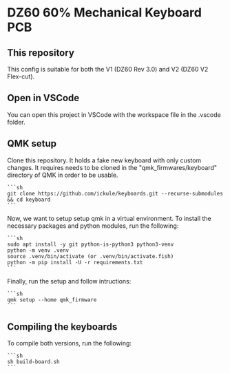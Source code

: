 # DZ60 60% Mechanical Keyboard PCB

## This repository

This config is suitable for both the V1 (DZ60 Rev 3.0) and V2 (DZ60 V2 Flex-cut).

## Open in VSCode

You can open this project in VSCode with the workspace file in the .vscode folder.

## QMK setup

Clone this repository. It holds a fake new keyboard with only custom changes. It requires needs to be cloned in the "qmk_firmwares/keyboard" directory of QMK in order to be usable.

    ```sh
    git clone https://github.com/ickule/keyboards.git --recurse-submodules && cd keyboard
    ```

Now, we want to setup setup qmk in a virtual environment.
To install the necessary packages and python modules, run the following:

    ```sh
    sudo apt install -y git python-is-python3 python3-venv
    python -m venv .venv
    source .venv/bin/activate (or .venv/bin/activate.fish)
    python -m pip install -U -r requirements.txt
    ```

Finally, run the setup and follow intructions:

    ```sh
    qmk setup --home qmk_firmware
    ```

## Compiling the keyboards

To compile both  versions, run the following:

    ```sh
    sh build-board.sh
    ```
